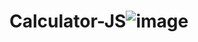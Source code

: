 # Calculator-JS![image](https://user-images.githubusercontent.com/58790036/192296418-78875d38-fe63-4e49-a7cd-7b376dc30113.png)
